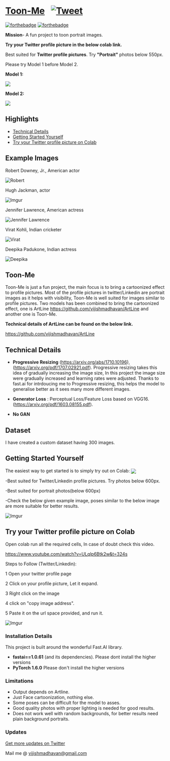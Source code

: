 # [Toon-Me](https://github.com/vijishmadhavan/Toon-Me) &nbsp; [![Tweet](https://img.shields.io/twitter/url/http/shields.io.svg?style=social)](https://twitter.com/intent/tweet?text=Toon%20Portraits&url=https://github.com/vijishmadhavan/Toon-Me&via=toonme&hashtags=machinelearning,developers,100DaysOfCode,Deeplearning) &nbsp;


[![forthebadge](https://forthebadge.com/images/badges/open-source.svg)](http://forthebadge.com)
[![forthebadge](https://forthebadge.com/images/badges/built-with-love.svg)](http://forthebadge.com)

**Mission**- A fun project to toon portrait images.

**Try your Twitter profile picture in the below colab link.**

Best suited for **Twitter profile pictures**. Try **"Portrait"** photos below 550px.

Please try Model 1 before Model 2.

**Model 1:**

[<img src="https://colab.research.google.com/assets/colab-badge.svg" align="center">](https://colab.research.google.com/github/vijishmadhavan/Light-Up/blob/master/Toon_Me_(Alt_Model).ipynb)

**Model 2:** 

[<img src="https://colab.research.google.com/assets/colab-badge.svg" align="center">](https://colab.research.google.com/github/vijishmadhavan/Light-Up/blob/master/Toon_Me_(Try_it_on_Colab).ipynb)


## Highlights
- [Technical Details](#Technical-Details)
- [Getting Started Yourself](#Getting-Started-Yourself)
- [Try your Twitter profile picture on Colab](#Try-your-Twitter-profile-picture-on-Colab)



## Example Images

Robert Downey, Jr., American actor

![Robert](https://i.imgur.com/CmMlzER.jpg)

Hugh Jackman, actor

![Imgur](https://i.imgur.com/TzfkofE.jpg)

Jennifer Lawrence, American actress

![Jennifer Lawrence](https://i.imgur.com/6ZGNmdR.jpg)


Virat Kohli, Indian cricketer

![Virat](https://i.imgur.com/TcGTNgV.jpg)

Deepika Padukone, Indian actress

![Deepika](https://i.imgur.com/WOwjOsL.jpg)


## Toon-Me

Toon-Me is just a fun project, the main focus is to bring a cartoonized effect to profile pictures. Most of the profile pictures in twitter/Linkedin are portrait images as it helps with visibility, Toon-Me is well suited for images similar to profile pictures. Two models has been combined to bring the cartoonized effect, one is ArtLine https://github.com/vijishmadhavan/ArtLine and another one is Toon-Me.

**Technical details of ArtLine can be found on the below link.**

https://github.com/vijishmadhavan/ArtLine

## Technical Details

* **Progressive Resizing** (https://arxiv.org/abs/1710.10196),(https://arxiv.org/pdf/1707.02921.pdf). Progressive resizing takes this idea of gradually increasing the image size, In this project the image size were gradually increased and learning rates were adjusted. Thanks to fast.ai for intrdoucing me to Progressive resizing, this helps the model to generalise better as it sees many more different images.

* **Generator Loss** :  Perceptual Loss/Feature Loss based on VGG16. (https://arxiv.org/pdf/1603.08155.pdf).

* **No GAN** 

## Dataset

I have created a custom dataset having 300 images. 

## Getting Started Yourself

The easiest way to get started is to simply try out on Colab: [<img src="https://colab.research.google.com/assets/colab-badge.svg" align="center">](https://colab.research.google.com/github/vijishmadhavan/Light-Up/blob/master/Toon_Me_(Try_it_on_Colab).ipynb)

-Best suited for Twitter/Linkedin profile pictures. Try photos below 600px.

-Best suited for portrait photos(below 600px)

-Check the below given example image, poses similar to the below image are more suitable for better results.

![Imgur](https://i.imgur.com/OsqEEpR.jpg)

## Try your Twitter profile picture on Colab

Open colab run all the required cells, In case of doubt check this video.

https://www.youtube.com/watch?v=ULqlp6Btk2w&t=324s

Steps to Follow (Twitter/Linkedin):

1 Open your twitter profile page

2 Click on your profile picture, Let it expand.

3 Right click on the image

4 click on "copy image address".

5 Paste it on the url space provided, and run it.

![Imgur](https://i.imgur.com/rDjaWjx.jpg)

### Installation Details

This project is built around the wonderful Fast.AI library.

- **fastai==1.0.61** (and its dependencies).  Please dont install the higher versions
- **PyTorch 1.6.0** Please don't install the higher versions

### Limitations

- Output depends on Artline.
- Just Face cartoonization, nothing else.
- Some poses can be difficult for the model to asses.
- Good quality photos with proper lighting is needed for good results.
- Does not work well with random backgrounds, for better results need plain background portraits.


### Updates

[Get more updates on Twitter](https://twitter.com/Vijish68859437)

Mail me @ vijishmadhavan@gmail.com


